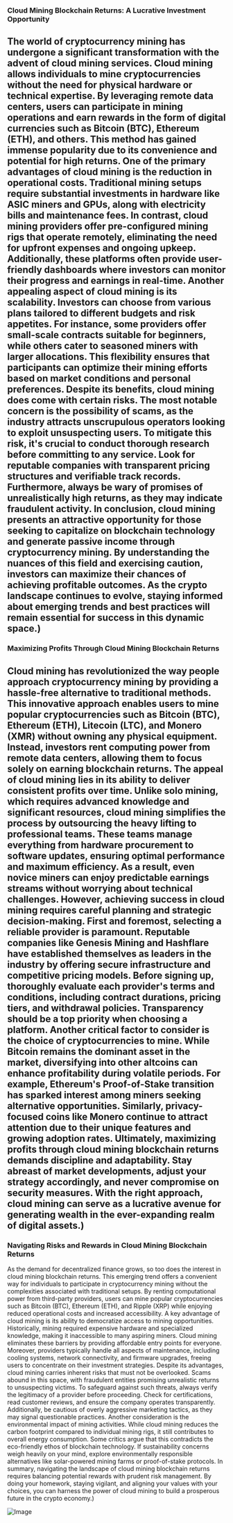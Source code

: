 ### Cloud Mining Blockchain Returns: A Lucrative Investment Opportunity
The world of cryptocurrency mining has undergone a significant transformation with the advent of cloud mining services. Cloud mining allows individuals to mine cryptocurrencies without the need for physical hardware or technical expertise. By leveraging remote data centers, users can participate in mining operations and earn rewards in the form of digital currencies such as Bitcoin (BTC), Ethereum (ETH), and others. This method has gained immense popularity due to its convenience and potential for high returns.
One of the primary advantages of cloud mining is the reduction in operational costs. Traditional mining setups require substantial investments in hardware like ASIC miners and GPUs, along with electricity bills and maintenance fees. In contrast, cloud mining providers offer pre-configured mining rigs that operate remotely, eliminating the need for upfront expenses and ongoing upkeep. Additionally, these platforms often provide user-friendly dashboards where investors can monitor their progress and earnings in real-time.
Another appealing aspect of cloud mining is its scalability. Investors can choose from various plans tailored to different budgets and risk appetites. For instance, some providers offer small-scale contracts suitable for beginners, while others cater to seasoned miners with larger allocations. This flexibility ensures that participants can optimize their mining efforts based on market conditions and personal preferences.
Despite its benefits, cloud mining does come with certain risks. The most notable concern is the possibility of scams, as the industry attracts unscrupulous operators looking to exploit unsuspecting users. To mitigate this risk, it's crucial to conduct thorough research before committing to any service. Look for reputable companies with transparent pricing structures and verifiable track records. Furthermore, always be wary of promises of unrealistically high returns, as they may indicate fraudulent activity.
In conclusion, cloud mining presents an attractive opportunity for those seeking to capitalize on blockchain technology and generate passive income through cryptocurrency mining. By understanding the nuances of this field and exercising caution, investors can maximize their chances of achieving profitable outcomes. As the crypto landscape continues to evolve, staying informed about emerging trends and best practices will remain essential for success in this dynamic space.)
---
### Maximizing Profits Through Cloud Mining Blockchain Returns
Cloud mining has revolutionized the way people approach cryptocurrency mining by providing a hassle-free alternative to traditional methods. This innovative approach enables users to mine popular cryptocurrencies such as Bitcoin (BTC), Ethereum (ETH), Litecoin (LTC), and Monero (XMR) without owning any physical equipment. Instead, investors rent computing power from remote data centers, allowing them to focus solely on earning blockchain returns.
The appeal of cloud mining lies in its ability to deliver consistent profits over time. Unlike solo mining, which requires advanced knowledge and significant resources, cloud mining simplifies the process by outsourcing the heavy lifting to professional teams. These teams manage everything from hardware procurement to software updates, ensuring optimal performance and maximum efficiency. As a result, even novice miners can enjoy predictable earnings streams without worrying about technical challenges.
However, achieving success in cloud mining requires careful planning and strategic decision-making. First and foremost, selecting a reliable provider is paramount. Reputable companies like Genesis Mining and Hashflare have established themselves as leaders in the industry by offering secure infrastructure and competitive pricing models. Before signing up, thoroughly evaluate each provider's terms and conditions, including contract durations, pricing tiers, and withdrawal policies. Transparency should be a top priority when choosing a platform.
Another critical factor to consider is the choice of cryptocurrencies to mine. While Bitcoin remains the dominant asset in the market, diversifying into other altcoins can enhance profitability during volatile periods. For example, Ethereum's Proof-of-Stake transition has sparked interest among miners seeking alternative opportunities. Similarly, privacy-focused coins like Monero continue to attract attention due to their unique features and growing adoption rates.
Ultimately, maximizing profits through cloud mining blockchain returns demands discipline and adaptability. Stay abreast of market developments, adjust your strategy accordingly, and never compromise on security measures. With the right approach, cloud mining can serve as a lucrative avenue for generating wealth in the ever-expanding realm of digital assets.)
---
### Navigating Risks and Rewards in Cloud Mining Blockchain Returns
As the demand for decentralized finance grows, so too does the interest in cloud mining blockchain returns. This emerging trend offers a convenient way for individuals to participate in cryptocurrency mining without the complexities associated with traditional setups. By renting computational power from third-party providers, users can mine popular cryptocurrencies such as Bitcoin (BTC), Ethereum (ETH), and Ripple (XRP) while enjoying reduced operational costs and increased accessibility.
A key advantage of cloud mining is its ability to democratize access to mining opportunities. Historically, mining required expensive hardware and specialized knowledge, making it inaccessible to many aspiring miners. Cloud mining eliminates these barriers by providing affordable entry points for everyone. Moreover, providers typically handle all aspects of maintenance, including cooling systems, network connectivity, and firmware upgrades, freeing users to concentrate on their investment strategies.
Despite its advantages, cloud mining carries inherent risks that must not be overlooked. Scams abound in this space, with fraudulent entities promising unrealistic returns to unsuspecting victims. To safeguard against such threats, always verify the legitimacy of a provider before proceeding. Check for certifications, read customer reviews, and ensure the company operates transparently. Additionally, be cautious of overly aggressive marketing tactics, as they may signal questionable practices.
Another consideration is the environmental impact of mining activities. While cloud mining reduces the carbon footprint compared to individual mining rigs, it still contributes to overall energy consumption. Some critics argue that this contradicts the eco-friendly ethos of blockchain technology. If sustainability concerns weigh heavily on your mind, explore environmentally responsible alternatives like solar-powered mining farms or proof-of-stake protocols.
In summary, navigating the landscape of cloud mining blockchain returns requires balancing potential rewards with prudent risk management. By doing your homework, staying vigilant, and aligning your values with your choices, you can harness the power of cloud mining to build a prosperous future in the crypto economy.)

![Image](https://github.com/user-attachments/assets/4a25d116-2220-4385-b08e-f287af8fcbc4)
